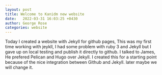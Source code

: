 ```yaml
---
layout: post
title: Welcome to Kanidm new website
date:   2022-03-31 16:03:25 +0430
author: George Rose
categories: website
---
```

Today I created a website with Jekyll for github pages, This was my first time working with jeykll, I had some problem with ruby 3 and Jekyll but I gave up on local testing and publish it directly to github.
I talked to James, He prefered Pelican and Hugo over Jekyll.
I created this for a starting point because of the nice integration between Github and Jekyll. later maybe we will change it.
